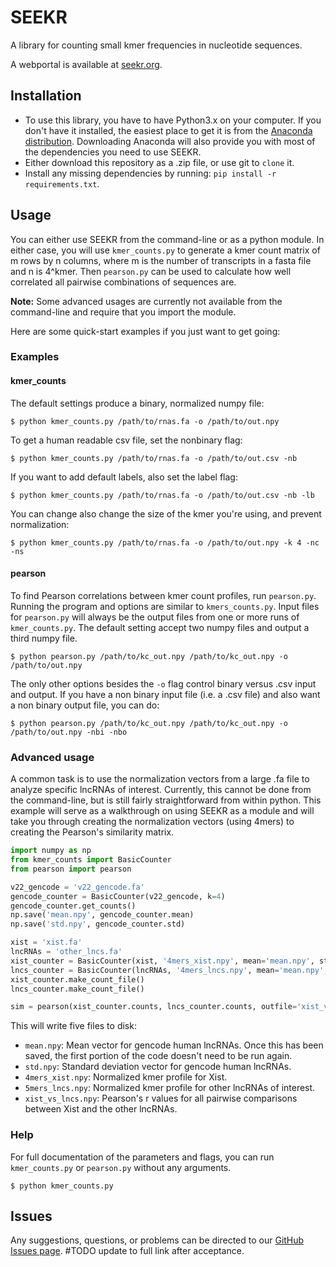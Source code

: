 # SEEKR

A library for counting small kmer frequencies in nucleotide sequences.

A webportal is available at [seekr.org](seekr.org).

## Installation

 * To use this library, you have to have Python3.x on your computer. If you don't have it installed, the easiest place to get it is from the [Anaconda distribution](https://www.continuum.io/downloads). Downloading Anaconda will also provide you with most of the dependencies you need to use SEEKR.
 * Either download this repository as a .zip file, or use git to `clone` it.
 * Install any missing dependencies by running: `pip install -r requirements.txt`.

## Usage

You can either use SEEKR from the command-line or as a python module. In either case, you will use `kmer_counts.py` to generate a kmer count matrix of m rows by n columns,
where m is the number of transcripts in a fasta file and n is 4^kmer. Then  `pearson.py` can be used to calculate how well correlated all pairwise combinations of sequences are.

**Note:** Some advanced usages are currently not available from the command-line and require that you import the module.

Here are some quick-start examples if you just want to get going:

### Examples

#### kmer_counts

The default settings produce a binary, normalized numpy file:

```   
$ python kmer_counts.py /path/to/rnas.fa -o /path/to/out.npy
```

To get a human readable csv file, set the nonbinary flag:

```
$ python kmer_counts.py /path/to/rnas.fa -o /path/to/out.csv -nb
```

If you want to add default labels, also set the label flag:

```
$ python kmer_counts.py /path/to/rnas.fa -o /path/to/out.csv -nb -lb
```

You can change also change the size of the kmer you're using, and prevent normalization:

```
$ python kmer_counts.py /path/to/rnas.fa -o /path/to/out.npy -k 4 -nc -ns
```

#### pearson

To find Pearson correlations between kmer count profiles, run `pearson.py`. Running the program and options are similar to `kmers_counts.py`. Input files for `pearson.py` will always be the output files from one or more runs of `kmer_counts.py`. The default setting accept two numpy files and output a third numpy file.

```
$ python pearson.py /path/to/kc_out.npy /path/to/kc_out.npy -o /path/to/out.npy
```

The only other options besides the `-o` flag control binary versus .csv input and output. If you have a non binary input file (i.e. a .csv file) and also want a non binary output file, you can do:

```
$ python pearson.py /path/to/kc_out.npy /path/to/kc_out.npy -o /path/to/out.npy -nbi -nbo
```

### Advanced usage

A common task is to use the normalization vectors from a large .fa file to analyze specific lncRNAs of interest. Currently, this cannot be done from the command-line, but is still fairly straightforward from within python. This example will serve as a walkthrough on using SEEKR as a module and will take you through creating the normalization vectors (using 4mers) to creating the Pearson's similarity matrix.

```python
import numpy as np
from kmer_counts import BasicCounter
from pearson import pearson

v22_gencode = 'v22_gencode.fa'
gencode_counter = BasicCounter(v22_gencode, k=4)
gencode_counter.get_counts()
np.save('mean.npy', gencode_counter.mean)
np.save('std.npy', gencode_counter.std)

xist = 'xist.fa'
lncRNAs = 'other_lncs.fa'
xist_counter = BasicCounter(xist, '4mers_xist.npy', mean='mean.npy', std='std.npy', k=4)
lncs_counter = BasicCounter(lncRNAs, '4mers_lncs.npy', mean='mean.npy', std='std.npy', k=4)
xist_counter.make_count_file()
lncs_counter.make_count_file()

sim = pearson(xist_counter.counts, lncs_counter.counts, outfile='xist_vs_lncs.npy')

```

This will write five files to disk:

* `mean.npy`: Mean vector for gencode human lncRNAs. Once this has been saved, the first portion of the code doesn't need to be run again.
* `std.npy`: Standard deviation vector for gencode human lncRNAs.
* `4mers_xist.npy`: Normalized kmer profile for Xist.
* `5mers_lncs.npy`: Normalized kmer profile for other lncRNAs of interest.
* `xist_vs_lncs.npy`: Pearson's r values for all pairwise comparisons between Xist and the other lncRNAs.

### Help

For full documentation of the parameters and flags, you can run `kmer_counts.py`  or  `pearson.py` without any arguments.

```
$ python kmer_counts.py
```

## Issues

Any suggestions, questions, or problems can be directed to our [GitHub Issues page](https://github.com/CalabreseLab). #TODO update to full link after acceptance.
